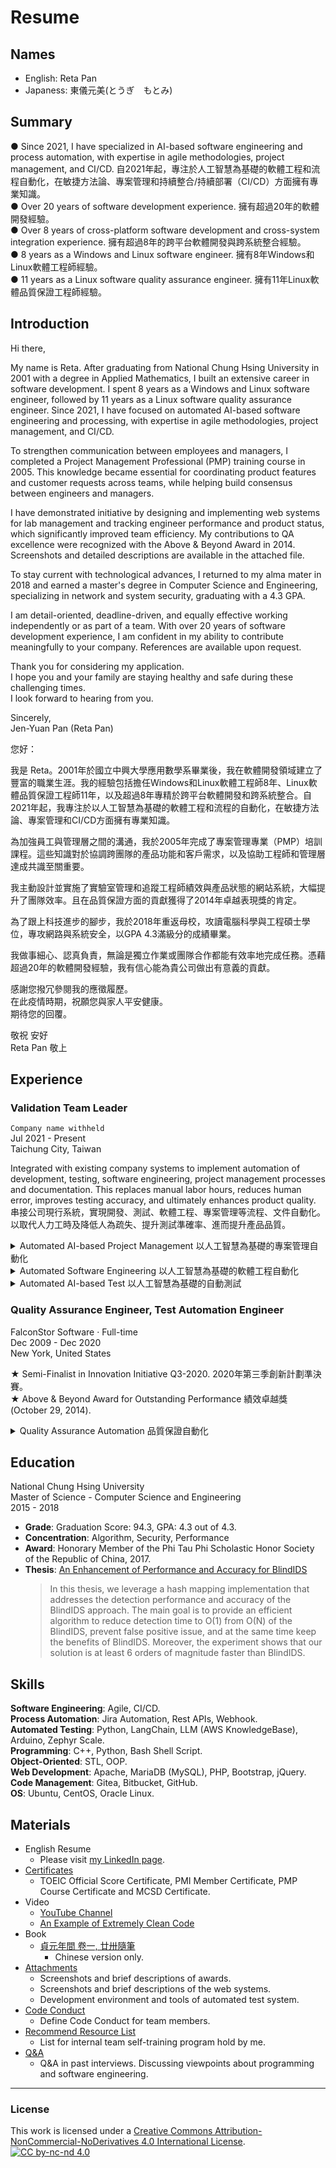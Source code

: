 # Resume
## Names
+ English: Reta Pan
+ Japaness: 東儀元美(とうぎ　もとみ)

## Summary
● Since 2021, I have specialized in AI-based software engineering and process automation, with expertise in agile methodologies, project management, and CI/CD. 自2021年起，專注於人工智慧為基礎的軟體工程和流程自動化，在敏捷方法論、專案管理和持續整合/持續部署（CI/CD）方面擁有專業知識。  
● Over 20 years of software development experience. 擁有超過20年的軟體開發經驗。  
● Over 8 years of cross-platform software development and cross-system integration experience. 擁有超過8年的跨平台軟體開發與跨系統整合經驗。  
● 8 years as a Windows and Linux software engineer. 擁有8年Windows和Linux軟體工程師經驗。  
● 11 years as a Linux software quality assurance engineer. 擁有11年Linux軟體品質保證工程師經驗。   
  
## Introduction
Hi there,  
  
My name is Reta. After graduating from National Chung Hsing University in 2001 with a degree in Applied Mathematics, I built an extensive career in software development. I spent 8 years as a Windows and Linux software engineer, followed by 11 years as a Linux software quality assurance engineer. Since 2021, I have focused on automated AI-based software engineering and processing, with expertise in agile methodologies, project management, and CI/CD.  
  
To strengthen communication between employees and managers, I completed a Project Management Professional (PMP) training course in 2005. This knowledge became essential for coordinating product features and customer requests across teams, while helping build consensus between engineers and managers.  
  
I have demonstrated initiative by designing and implementing web systems for lab management and tracking engineer performance and product status, which significantly improved team efficiency. My contributions to QA excellence were recognized with the Above & Beyond Award in 2014. Screenshots and detailed descriptions are available in the attached file.  
  
To stay current with technological advances, I returned to my alma mater in 2018 and earned a master's degree in Computer Science and Engineering, specializing in network and system security, graduating with a 4.3 GPA.  

I am detail-oriented, deadline-driven, and equally effective working independently or as part of a team. With over 20 years of software development experience, I am confident in my ability to contribute meaningfully to your company. References are available upon request.  
  
Thank you for considering my application.  
I hope you and your family are staying healthy and safe during these challenging times.  
I look forward to hearing from you.  
  
Sincerely,    
Jen-Yuan Pan (Reta Pan)   

您好：

我是 Reta。2001年於國立中興大學應用數學系畢業後，我在軟體開發領域建立了豐富的職業生涯。我的經驗包括擔任Windows和Linux軟體工程師8年、Linux軟體品質保證工程師11年，以及超過8年專精於跨平台軟體開發和跨系統整合。自2021年起，我專注於以人工智慧為基礎的軟體工程和流程的自動化，在敏捷方法論、專案管理和CI/CD方面擁有專業知識。  
  
為加強員工與管理層之間的溝通，我於2005年完成了專案管理專業（PMP）培訓課程。這些知識對於協調跨團隊的產品功能和客戶需求，以及協助工程師和管理層達成共識至關重要。  
  
我主動設計並實施了實驗室管理和追蹤工程師績效與產品狀態的網站系統，大幅提升了團隊效率。且在品質保證方面的貢獻獲得了2014年卓越表現獎的肯定。  
  
為了跟上科技進步的腳步，我於2018年重返母校，攻讀電腦科學與工程碩士學位，專攻網路與系統安全，以GPA 4.3滿級分的成績畢業。  
  
我做事細心、認真負責，無論是獨立作業或團隊合作都能有效率地完成任務。憑藉超過20年的軟體開發經驗，我有信心能為貴公司做出有意義的貢獻。  
  
感謝您撥冗參閱我的應徵履歷。  
在此疫情時期，祝願您與家人平安健康。  
期待您的回覆。  
  
敬祝 安好  
Reta Pan  敬上  
    
## Experience
### __Validation Team Leader__  
`Company name withheld`   
Jul 2021 - Present   
Taichung City, Taiwan  
  
Integrated with existing company systems to implement automation of development, testing, software engineering, project management processes and documentation. This replaces manual labor hours, reduces human error, improves testing accuracy, and ultimately enhances product quality. 串接公司現行系統，實現開發、測試、軟體工程、專案管理等流程、文件自動化。以取代人力工時及降低人為疏失、提升測試準確率、進而提升產品品質。   
    
<details><summary>Automated AI-based Project Management 以人工智慧為基礎的專案管理自動化</summary>  
	
+ Automated Agile workflows and processes in Jira. 在Jira中自動化敏捷工作流程。   
	+ Python, Atlassian Automation, Atlassian AI.    
+ Developed automated reports for team workload and project status. 開發團隊工作量和專案狀態的自動化報告。  
	+ Apache, MariaDB, PHP, Bootstrap, Bash Shell Script, jQuery, Python, Ubuntu, Confluence, Atlassian AI.  
+ Led cross-team communication between Taiwan, North America, Shanghai, and Vietnam offices. 主持台灣、北美、上海和越南辦公室之間的跨團隊溝通。  
+ Created [Code Conduct](attachments/CodeConduct.md) for team members. 制定團隊 [當責準則](attachments/CodeConduct.md) 。
</details>  
    
<details><summary>Automated Software Engineering 以人工智慧為基礎的軟體工程自動化</summary>
	
+ Implemented automated development process management through Jira. 透過 Jira 實作自動化開發流程管理。   
	+ Python, Atlassian Automation, Atlassian AI..  
+ Established and managed CI/CD environment. 建立並管理 CI/CD 環境。
	+ Docker, Drone, Python, Ubuntu.  
+ Implemented risk management for network, server, and NAS security, including disaster recovery. 規劃與實作網路、伺服器和網路儲存設備的資安風險管理，包含災難復原。   
	+ C++, Python, Bash Shell Script, Ubuntu.  
+ Optimized automated backup systems and reduced disk usage. 最佳化自動備份系統並精簡磁碟使用量。  
	+ Python, Bash Shell Script, Ubuntu.  
+ Set up bi-directional commit tracking among BitBucket, Gitea, and Jira. 在 BitBucket、Gitea 和 Jira 之間建立原始碼與工作項目的雙向追蹤機制。  
	+ Python, Bash Shell Script, Ubuntu, Webhook.  
+ Created agile development document templates and developed automatically generated development documentation from templates. 制定敏捷開發文件範本，並以範本自動生成開發文件。  
+ Automated release note generation. 版本發行說明書生成自動化。  
</details>
  
<details><summary>Automated AI-based Test 以人工智慧為基礎的自動測試</summary>
	
+ Developed AI-based test automation system. 開發以人工智慧為基礎的測試自動化系統。   
	+ Atlassian AI, Python, Bash Shell Script, Ubuntu, Webhook.  
+ Designed and implemented test case pool architecture (Zephyr). 設計和實作測試案例集架構。  
+ Created automated test case verification system with regular reporting. 建立具有定期報告功能的自動化測試案例驗證系統。  
+ Developed professional test report templates. 制定專業測試報告範本。  
+ Implemented automated analysis reports for test cases and executions. 實作測試案例和執行結果的自動化分析報告。  
	+ Python, Rest APIs, Confluence.   
</details>
  
### __Quality Assurance Engineer, Test Automation Engineer__  
FalconStor Software · Full-time    
Dec 2009 - Dec 2020    
New York, United States    
    
★ Semi-Finalist in Innovation Initiative Q3-2020. 2020年第三季創新計劃準決賽。  
★ Above & Beyond Award for Outstanding Performance 績效卓越獎 (October 29, 2014).  

<details><summary>Quality Assurance Automation 品質保證自動化</summary>
	
+ Developed QA automated testing system and tools. 開發品質保證自動化測試系統和工具。  
	+ C++, Python, PHP, Bash Shell Script.
+ Reviewed R&D design documentation and created automated test cases. 審查研發設計文件並建立自動化測試案例。
+ Led RFE confirmation and cross-departmental communication across Taiwan, North America, Japan, India and Shanghai. 主導功能需求確認以及台灣、北美、日本、印度和上海之間的跨部門溝通。
+ Planned and executed network security and performance testing. 規劃並執行網路安全性與效能測試。
	+ CentOS, Oracle Linux, Bash Shell Script.
+ Planned and executed system security and performance testing. 規劃並執行系統安全性與效能測試。
	+ CentOS, Oracle Linux, Bash Shell Script.
+ Developed automated use case analysis web system. 開發自動化使用案例分析網站系統。
	+ Implemented web scraping and analysis for customer service platform.
	+ Apache, MariaDB, PHP, Bootstrap (HTML, CSS, JavaScript), Bash Shell Script.
+ Developed project management system. 開發專案管理系統。
	+ Web scraping and analysis from Bugzilla and TestLink.
	+ Apache, MariaDB, PHP, Bootstrap, Bash Shell Script.
+ Developed lab management web system. 開發實驗室／機房管理網站系統。
	+ Dell server control and monitoring (IPMI, iDRAC), and Fiber Channel configuration.
	+ Apache, MariaDB, PHP, Bootstrap, Bash Shell Script.
+ Developed automated engineer performance analysis and evaluation web system. 開發工程師績效分析與評估的自動化網站系統。
	+ Apache, MariaDB, PHP, jQuery.
 </details>

## Education
National Chung Hsing University  
Master of Science - Computer Science and Engineering   
2015 - 2018  
+ __Grade__: Graduation Score: 94.3, GPA: 4.3 out of 4.3.  
+ __Concentration__: Algorithm, Security, Performance
+ __Award__: Honorary Member of the Phi Tau Phi Scholastic Honor Society of the Republic of China, 2017.
+ __Thesis__: [An Enhancement of Performance and Accuracy for BlindIDS](https://hdl.handle.net/11296/74m3st)
	> In this thesis, we leverage a hash mapping implementation that addresses the detection performance and accuracy of the BlindIDS approach. The main goal is to provide an efficient algorithm to reduce detection time to O(1) from O(N) of the BlindIDS, prevent false positive issue, and at the same time keep the benefits of BlindIDS. Moreover, the experiment shows that our solution is at least 6 orders of magnitude faster than BlindIDS. 

## Skills  
**Software Engineering**: Agile, CI/CD.  
**Process Automation**: Jira Automation, Rest APIs, Webhook.  
**Automated Testing**: Python, LangChain, LLM (AWS KnowledgeBase), Arduino, Zephyr Scale.  
**Programming**: C++, Python, Bash Shell Script.  
**Object-Oriented**: STL, OOP.  
**Web Development**: Apache, MariaDB (MySQL), PHP, Bootstrap, jQuery.  
**Code Management**: Gitea, Bitbucket, GitHub.  
**OS**: Ubuntu, CentOS, Oracle Linux.  
  
## Materials
+ English Resume
	+ Please visit [my LinkedIn page](https://www.linkedin.com/in/jen-yuan-pan/).
+ [Certificates](attachments/Certificates) 
	+ TOEIC Official Score Certificate, PMI Member Certificate, PMP Course Certificate and MCSD Certificate.
+ Video  
	+ [YouTube Channel](https://www.youtube.com/@%E5%90%89%E7%A5%A5%E9%99%A2-i8m)    
	+ [An Example of Extremely Clean Code](https://www.youtube.com/watch?v=cJpETo_4X0c)  
+ Book
	+ [貞元年間 卷一, 廿卅隨筆](https://books.google.com.tw/books/about?id=Xfi2DwAAQBAJ)  
		+ Chinese version only.  
+ [Attachments](attachments/Attachment.pdf)   
	+ Screenshots and brief descriptions of awards.  
	+ Screenshots and brief descriptions of the web systems.  
	+ Development environment and tools of automated test system.  
+ [Code Conduct](attachments/CodeConduct.md)
	+ Define Code Conduct for team members.
+ [Recommend Resource List](attachments/RecommendResourceList.md)
	+ List for internal team self-training program hold by me.  
+ [Q&A](attachments/FAQ.md) 
	+ Q&A in past interviews. Discussing viewpoints about programming and software engineering.


----
### License
This work is licensed under a
[Creative Commons Attribution-NonCommercial-NoDerivatives 4.0 International License][cc-by-nc-nd].  
[![CC by-nc-nd 4.0][cc-by-nc-nd-image]][cc-by-nc-nd]

[cc-by-nc-nd]: http://creativecommons.org/licenses/by-nc-nd/4.0/
[cc-by-nc-nd-image]: https://i.creativecommons.org/l/by-nc-nd/4.0/88x31.png
